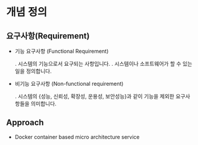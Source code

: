 # 개념 정의


## 요구사항(Requirement)
- 기능 요구사항 (Functional Requirement)

  . 시스템의 기능으로서 요구되는 사항입니다.
  . 시스템이나 소프트웨어가 할 수 있는 일을 정의합니다.

- 비기능 요구사항 (Non-functional requirement)

  . 시스템의 {성능, 신뢰성, 확장성, 운용성, 보안성능}과 같이 기능을 제외한 요구사항들을 의미합니다.

## Approach

- Docker container based micro architecture service




